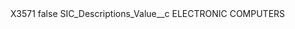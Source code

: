 <?xml version="1.0" encoding="UTF-8"?>
<CustomMetadata xmlns="http://soap.sforce.com/2006/04/metadata" xmlns:xsi="http://www.w3.org/2001/XMLSchema-instance" xmlns:xsd="http://www.w3.org/2001/XMLSchema">
    <label>X3571</label>
    <protected>false</protected>
    <values>
        <field>SIC_Descriptions_Value__c</field>
        <value xsi:type="xsd:string">ELECTRONIC COMPUTERS</value>
    </values>
</CustomMetadata>
